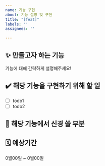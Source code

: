 ```yaml
---
name: 기능 구현
about: 기능 설명 및 구현
title: "[feat]"
labels: ''
assignees: ''

---
```


## ✨ 만들고자 하는 기능
기능에 대해 간략하게 설명해주세요!

## ✔️ 해당 기능을 구현하기 위해 할 일
- [ ] todo1
- [ ] todo2

## 💭 해당 기능에서 신경 쓸 부분

## 🗓️ 예상기간
0월00일 ~ 0월00일
